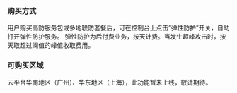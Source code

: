 ### 购买方式
用户购买高防服务包或多地联防套餐后，可在控制台上点击“弹性防护”开关，自助打开弹性防护服务。
弹性防护为后付费业务，按天计费。当发生超峰攻击时，按天取超过阈值的峰值收取费用。
### 可购买区域
云平台华南地区（广州）、华东地区（上海），此功能暂未上线，敬请期待。